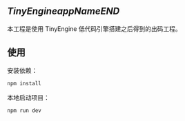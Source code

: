 ## $TinyEngine{appName}END$

本工程是使用 TinyEngine 低代码引擎搭建之后得到的出码工程。

## 使用

安装依赖：

```bash
npm install
```

本地启动项目：

```bash
npm run dev
```


